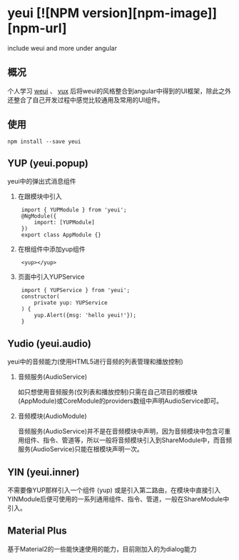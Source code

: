 # yeui [![NPM version][npm-image]][npm-url]
include weui and more under angular

## 概况
个人学习 [weui](https://github.com/Tencent/weui.js) 、 [vux](https://vux.li/#/) 后将weui的风格整合到angular中得到的UI框架，除此之外还整合了自己开发过程中感觉比较通用及常用的UI组件。
## 使用
    npm install --save yeui
## YUP (yeui.popup)
yeui中的弹出式消息组件
1. 在跟模块中引入

        import { YUPModule } from 'yeui';
        @NgModule({
            import: [YUPModule]
        })
        export class AppModule {}
2. 在根组件中添加yup组件

        <yup></yup>

3. 页面中引入YUPService

        import { YUPService } from 'yeui';
        constructor(
            private yup: YUPService
        ) {
            yup.Alert({msg: 'hello yeui!'});
        }

## Yudio (yeui.audio)
yeui中的音频能力(使用HTML5进行音频的列表管理和播放控制)
1. 音频服务(AudioService)

    如只想使用音频服务(仅列表和播放控制)只需在自己项目的根模块(AppModule)或CoreModule的providers数组中声明AudioService即可。
2. 音频模块(AudioModule)

    音频服务(AudioService)并不是在音频模块中声明，因为音频模块中包含可重用组件、指令、管道等，所以一般将音频模块引入到ShareModule中，而音频服务(AudioService)只能在根模块声明一次。

## YIN (yeui.inner)
不需要像YUP那样引入一个组件 (yup) 或是引入第二路由，在模块中直接引入YINModule后便可使用的一系列通用组件、指令、管道，一般在ShareModule中引入。


## Material Plus
基于Material2的一些能快速使用的能力，目前刚加入的为dialog能力
